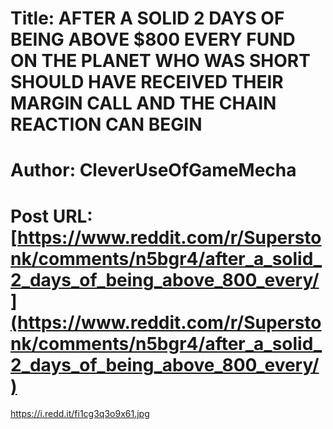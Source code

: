 # Title: AFTER A SOLID 2 DAYS OF BEING ABOVE $800 EVERY FUND ON THE PLANET WHO WAS SHORT SHOULD HAVE RECEIVED THEIR MARGIN CALL AND THE CHAIN REACTION CAN BEGIN
# Author: CleverUseOfGameMecha
# Post URL: [https://www.reddit.com/r/Superstonk/comments/n5bgr4/after_a_solid_2_days_of_being_above_800_every/](https://www.reddit.com/r/Superstonk/comments/n5bgr4/after_a_solid_2_days_of_being_above_800_every/)


https://i.redd.it/fi1cg3q3o9x61.jpg
